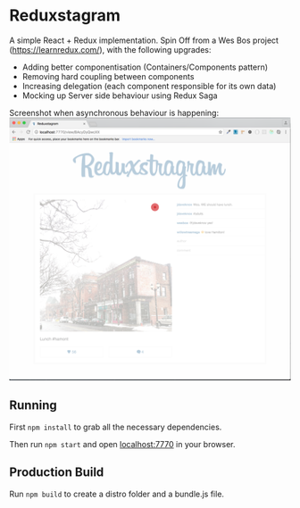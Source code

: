 # Reduxstagram

A simple React + Redux implementation. Spin Off from a Wes Bos project (https://learnredux.com/), with the following upgrades:

- Adding better componentisation (Containers/Components pattern)
- Removing hard coupling between components
- Increasing delegation (each component responsible for its own data)
- Mocking up Server side behaviour using Redux Saga

Screenshot when asynchronous behaviour is happening:
![ScreenShot](/README/processing.png?raw=true)

## Running

First `npm install` to grab all the necessary dependencies. 

Then run `npm start` and open <localhost:7770> in your browser.

## Production Build

Run `npm build` to create a distro folder and a bundle.js file.
